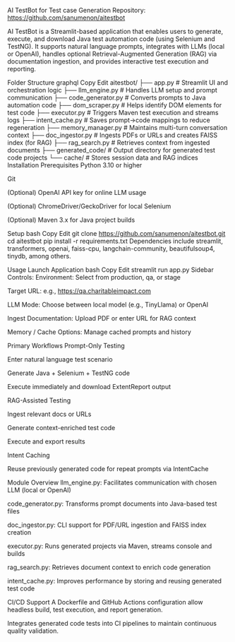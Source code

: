 AI TestBot for Test case Generation
Repository: https://github.com/sanumenon/aitestbot

AI TestBot is a Streamlit-based application that enables users to generate, execute, and download Java test automation code (using Selenium and TestNG). It supports natural language prompts, integrates with LLMs (local or OpenAI), handles optional Retrieval-Augmented Generation (RAG) via documentation ingestion, and provides interactive test execution and reporting.

Folder Structure
graphql
Copy
Edit
aitestbot/
├── app.py               # Streamlit UI and orchestration logic
├── llm_engine.py        # Handles LLM setup and prompt communication
├── code_generator.py    # Converts prompts to Java automation code
├── dom_scraper.py       # Helps identify DOM elements for test code
├── executor.py          # Triggers Maven test execution and streams logs
├── intent_cache.py      # Saves prompt→code mappings to reduce regeneration
├── memory_manager.py    # Maintains multi-turn conversation context
├── doc_ingestor.py      # Ingests PDFs or URLs and creates FAISS index (for RAG)
├── rag_search.py        # Retrieves context from ingested documents
├── generated_code/      # Output directory for generated test code projects
└── cache/               # Stores session data and RAG indices
Installation
Prerequisites
Python 3.10 or higher

Git

(Optional) OpenAI API key for online LLM usage

(Optional) ChromeDriver/GeckoDriver for local Selenium

(Optional) Maven 3.x for Java project builds

Setup
bash
Copy
Edit
git clone https://github.com/sanumenon/aitestbot.git
cd aitestbot
pip install -r requirements.txt
Dependencies include streamlit, transformers, openai, faiss-cpu, langchain-community, beautifulsoup4, tinydb, among others.

Usage
Launch Application
bash
Copy
Edit
streamlit run app.py
Sidebar Controls:
Environment: Select from production, qa, or stage

Target URL: e.g., https://qa.charitableimpact.com

LLM Mode: Choose between local model (e.g., TinyLlama) or OpenAI

Ingest Documentation: Upload PDF or enter URL for RAG context

Memory / Cache Options: Manage cached prompts and history

Primary Workflows
Prompt-Only Testing

Enter natural language test scenario

Generate Java + Selenium + TestNG code

Execute immediately and download ExtentReport output

RAG-Assisted Testing

Ingest relevant docs or URLs

Generate context-enriched test code

Execute and export results

Intent Caching

Reuse previously generated code for repeat prompts via IntentCache

Module Overview
llm_engine.py: Facilitates communication with chosen LLM (local or OpenAI)

code_generator.py: Transforms prompt documents into Java-based test files

doc_ingestor.py: CLI support for PDF/URL ingestion and FAISS index creation

executor.py: Runs generated projects via Maven, streams console and builds

rag_search.py: Retrieves document context to enrich code generation

intent_cache.py: Improves performance by storing and reusing generated test code

CI/CD Support
A Dockerfile and GitHub Actions configuration allow headless build, test execution, and report generation.

Integrates generated code tests into CI pipelines to maintain continuous quality validation.
